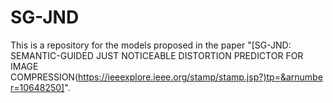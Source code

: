 # SG-JND
This is a repository for the models proposed in the paper "[SG-JND: SEMANTIC-GUIDED JUST NOTICEABLE DISTORTION PREDICTOR FOR IMAGE COMPRESSION(https://ieeexplore.ieee.org/stamp/stamp.jsp?)tp=&arnumber=10648250]".
